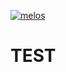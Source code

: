 [![melos](https://img.shields.io/badge/maintained%20with-melos-f700ff.svg?style=flat-square)](https://github.com/invertase/melos)


# TEST
